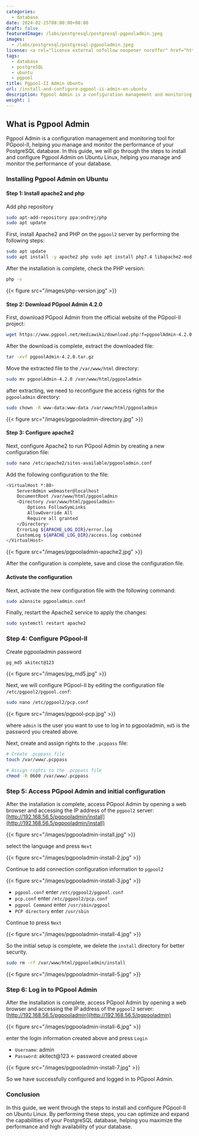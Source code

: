 ```yaml
---
categories:
  - database
date: 2024-02-25T08:00:00+08:00
draft: false
featuredImage: /labs/postgresql/postgresql-pgpooladmin.jpeg
images:
  - /labs/postgresql/postgresql-pgpooladmin.jpeg
license: <a rel="license external nofollow noopener noreffer" href="https://creativecommons.org/licenses/by-nc/4.0/" target="_blank">CC BY-NC 4.0</a>
tags:
  - database
  - postgreSQL
  - ubuntu
  - pgpool
title: Pgpool-II Admin Ubuntu 
url: /install-and-configure-pgpool-ii-admin-on-ubuntu
description: Pgpool Admin is a configuration management and monitoring tool for PGpool-II, helping you manage and monitor the performance of your PostgreSQL database. In this guide, we will go through the steps to install and configure Pgpool Admin on Ubuntu Linux, helping you manage and monitor the performance of your database.
weight: 1
---
```


## What is Pgpool Admin

Pgpool Admin is a configuration management and monitoring tool for PGpool-II, helping you manage and monitor the performance of your PostgreSQL database. In this guide, we will go through the steps to install and configure Pgpool Admin on Ubuntu Linux, helping you manage and monitor the performance of your database.


### Installing Pgpool Admin on Ubuntu

#### Step 1: Install apache2 and php

Add php repository

```bash
sudo apt-add-repository ppa:ondrej/php
sudo apt update
```

First, install Apache2 and PHP on the `pgpool2` server by performing the following steps:

```bash
sudo apt update
sudo apt install -y apache2 php sudo apt install php7.4 libapache2-mod-php7.4 php7.4-cli php7.4-common php7.4-pgsql 
```

After the installation is complete, check the PHP version:

```bash
php -v
```

{{< figure src="/images/php-version.jpg" >}}

#### Step 2: Download PGpool Admin 4.2.0

First, download PGpool Admin from the official website of the PGpool-II project:

```bash
wget https://www.pgpool.net/mediawiki/download.php?f=pgpoolAdmin-4.2.0.tar.gz -O pgpoolAdmin-4.2.0.tar.gz
```

After the download is complete, extract the downloaded file:

```bash
tar -xvf pgpoolAdmin-4.2.0.tar.gz
```

Move the extracted file to the `/var/www/html` directory:

```bash
sudo mv pgpoolAdmin-4.2.0 /var/www/html/pgpooladmin
```

after extracting, we need to reconfigure the access rights for the `pgpooladmin` directory:

```bash
sudo chown -R www-data:www-data /var/www/html/pgpooladmin
```

{{< figure src="/images/pgpooladmin-directory.jpg" >}}

#### Step 3: Configure apache2

Next, configure Apache2 to run PGpool Admin by creating a new configuration file:

```bash
sudo nano /etc/apache2/sites-available/pgpooladmin.conf
```

Add the following configuration to the file:

```bash
<VirtualHost *:80>
    ServerAdmin webmaster@localhost
    DocumentRoot /var/www/html/pgpooladmin
    <Directory /var/www/html/pgpooladmin>
        Options FollowSymLinks
        AllowOverride All
        Require all granted
    </Directory>
    ErrorLog ${APACHE_LOG_DIR}/error.log
    CustomLog ${APACHE_LOG_DIR}/access.log combined
</VirtualHost>
```

{{< figure src="/images/pgpooladmin-apache2.jpg" >}}

After the configuration is complete, save and close the configuration file.

#### Activate the configuration

Next, activate the new configuration file with the following command:

```bash
sudo a2ensite pgpooladmin.conf
```

Finally, restart the Apache2 service to apply the changes:

```bash
sudo systemctl restart apache2
```

### Step 4: Configure PGpool-II

Create pgpooladmin password

```bash
pg_md5 akitect@123
```

{{< figure src="/images/pg_md5.jpg" >}}

Next, we will configure PGpool-II by editing the configuration file `/etc/pgpool2/pgpool.conf`:

```bash
sudo nano /etc/pgpool2/pcp.conf
```

{{< figure src="/images/pgpool-pcp.jpg" >}}

where `admin` is the user you want to use to log in to pgpooladmin, `md5` is the password you created above.

Next, create and assign rights to the `.pcppass` file:

```bash
# Create .pcppass file
touch /var/www/.pcppass

# Assign rights to the .pcppass file
chmod -R 0600 /var/www/.pcppass 
```

### Step 5: Access PGpool Admin and initial configuration

After the installation is complete, access PGpool Admin by opening a web browser and accessing the IP address of the `pgpool2` server: [http://192.168.56.5/pgpooladmin/install](http://192.168.56.5/pgpooladmin/install)

{{< figure src="/images/pgpooladmin-install.jpg" >}}

select the language and press `Next`

{{< figure src="/images/pgpooladmin-install-2.jpg" >}}

Continue to add connection configuration information to `pgpool2`

{{< figure src="/images/pgpooladmin-install-3.jpg" >}}

- `pgpool.conf` enter `/etc/pgpool2/pgpool.conf`
- `pcp.conf` enter `/etc/pgpool2/pcp.conf`
- `pgpool Command` enter `/usr/sbin/pgpool`
- `PCP directory` enter `/usr/sbin`

Continue to press `Next`

{{< figure src="/images/pgpooladmin-install-4.jpg" >}}

So the initial setup is complete, we delete the `install` directory for better security.

```bash
sudo rm -rf /var/www/html/pgpooladmin/install
```

{{< figure src="/images/pgpooladmin-install-5.jpg" >}}

### Step 6: Log in to PGpool Admin

After the installation is complete, access PGpool Admin by opening a web browser and accessing the IP address of the `pgpool2` server: [http://192.168.56.5/pgpooladmin](http://192.168.56.5/pgpooladmin)

{{< figure src="/images/pgpooladmin-install-6.jpg" >}}

enter the login information created above and press `Login`

- `Username`: admin
- `Password`: akitect@123 <- password created above

{{< figure src="/images/pgpooladmin-install-7.jpg" >}}

So we have successfully configured and logged in to PGpool Admin.

### Conclusion
In this guide, we went through the steps to install and configure PGpool-II on Ubuntu Linux. By performing these steps, you can optimize and expand the capabilities of your PostgreSQL database, helping you maximize the performance and high availability of your database.
